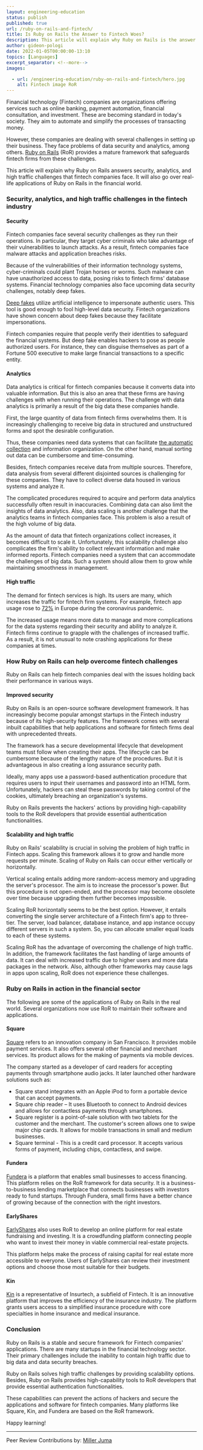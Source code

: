 ```yaml
---
layout: engineering-education
status: publish
published: true
url: /ruby-on-rails-and-fintech/
title: Is Ruby on Rails the Answer to Fintech Woes?
description: This article will explain why Ruby on Rails is the answer to security, analytics, and high traffic challenges for fintech companies. It will also go over real-life applications of Ruby on Rails in the financial world.
author: gideon-pologi
date: 2022-01-05T00:00:00-13:10
topics: [Languages]
excerpt_separator: <!--more-->
images:

  - url: /engineering-education/ruby-on-rails-and-fintech/hero.jpg
    alt: Fintech image RoR
---
```

Financial technology (Fintech) companies are organizations offering services such as online banking, payment automation, financial consultation, and investment. These are becoming standard in today's society. They aim to automate and simplify the processes of transacting money.
<!--more-->
However, these companies are dealing with several challenges in setting up their business. They face problems of data security and analytics, among others. [Ruby on Rails](https://rubyonrails.org/) (RoR) provides a mature framework that safeguards fintech firms from these challenges.

This article will explain why Ruby on Rails answers security, analytics, and high traffic challenges that fintech companies face. It will also go over real-life applications of Ruby on Rails in the financial world.

### Security, analytics, and high traffic challenges in the fintech industry
#### Security
Fintech companies face several security challenges as they run their operations. In particular, they target cyber criminals who take advantage of their vulnerabilities to launch attacks. As a result, fintech companies face malware attacks and application breaches risks. 

Because of the vulnerabilities of their information technology systems, cyber-criminals could plant Trojan horses or worms. Such malware can have unauthorized access to data, posing risks to fintech firms' database systems. Financial technology companies also face upcoming data security challenges, notably deep fakes. 

[Deep fakes](https://www.fintechnews.org/6-data-security-issues-fintech-firms-are-facing/) utilize artificial intelligence to impersonate authentic users. This tool is good enough to fool high-level data security. Fintech organizations have shown concern about deep fakes because they facilitate impersonations. 

Fintech companies require that people verify their identities to safeguard the financial systems. But deep fake enables hackers to pose as people authorized users. For instance, they can disguise themselves as part of a Fortune 500 executive to make large financial transactions to a specific entity.

#### Analytics
Data analytics is critical for fintech companies because it converts data into valuable information. But this is also an area that these firms are having challenges with when running their operations. The challenge with data analytics is primarily a result of the big data these companies handle. 

First, the large quantity of data from fintech firms overwhelms them. It is increasingly challenging to receive big data in structured and unstructured forms and spot the desirable configuration.

Thus, these companies need data systems that can facilitate [the automatic collection](https://www.clearrisk.com/risk-management-blog/challenges-of-data-analytics-0) and information organization. On the other hand, manual sorting out data can be cumbersome and time-consuming.

Besides, fintech companies receive data from multiple sources. Therefore, data analysis from several different disjointed sources is challenging for these companies. They have to collect diverse data housed in various systems and analyze it. 

The complicated procedures required to acquire and perform data analytics successfully often result in inaccuracies. Combining data can also limit the insights of data analytics. Also, data scaling is another challenge that the analytics teams in fintech companies face. This problem is also a result of the high volume of big data. 

As the amount of data that fintech organizations collect increases, it becomes difficult to scale it. Unfortunately, this scalability challenge also complicates the firm's ability to collect relevant information and make informed reports. Fintech companies need a system that can accommodate the challenges of big data. Such a system should allow them to grow while maintaining smoothness in management.

#### High traffic
The demand for fintech services is high. Its users are many, which increases the traffic for fintech firm systems. For example, fintech app usage rose to [72%](https://www.fintechnews.org/6-data-security-issues-fintech-firms-are-facing/) in Europe during the coronavirus pandemic. 

The increased usage means more data to manage and more complications for the data systems regarding their security and ability to analyze it. Fintech firms continue to grapple with the challenges of increased traffic. As a result, it is not unusual to note crashing applications for these companies at times.

### How Ruby on Rails can help overcome fintech challenges
Ruby on Rails can help fintech companies deal with the issues holding back their performance in various ways.

#### Improved security
Ruby on Rails is an open-source software development framework. It has increasingly become popular amongst startups in the Fintech industry because of its high-security features. The framework comes with several inbuilt capabilities that help applications and software for fintech firms deal with unprecedented threats. 

The framework has a secure developmental lifecycle that development teams must follow when creating their apps. The lifecycle can be cumbersome because of the lengthy nature of the procedures. But it is advantageous in also creating a long assurance security path.

Ideally, many apps use a password-based authentication procedure that requires users to input their usernames and password into an HTML form. Unfortunately, hackers can steal these passwords by taking control of the cookies, ultimately breaching an organization's systems. 

Ruby on Rails prevents the hackers' actions by providing high-capability tools to the RoR developers that provide essential authentication functionalities.

#### Scalability and high traffic
Ruby on Rails' scalability is crucial in solving the problem of high traffic in Fintech apps. Scaling this framework allows it to grow and handle more requests per minute. Scaling of Ruby on Rails can occur either vertically or horizontally. 

Vertical scaling entails adding more random-access memory and upgrading the server's processor. The aim is to increase the processor's power. But this procedure is not open-ended, and the processor may become obsolete over time because upgrading them further becomes impossible.

Scaling RoR horizontally seems to be the best option. However, it entails converting the single server architecture of a Fintech firm's app to three-tier. The server, load balancer, database instance, and app instance occupy different servers in such a system. So, you can allocate smaller equal loads to each of these systems.

Scaling RoR has the advantage of overcoming the challenge of high traffic. In addition, the framework facilitates the fast handling of large amounts of data. It can deal with increased traffic due to higher users and more data packages in the network. Also, although other frameworks may cause lags in apps upon scaling, RoR does not experience these challenges.

### Ruby on Rails in action in the financial sector
The following are some of the applications of Ruby on Rails in the real world. Several organizations now use RoR to maintain their software and applications.

#### Square
[Square](https://squareup.com/us/en) refers to an innovation company in San Francisco. It provides mobile payment services. It also offers several other financial and merchant services. Its product allows for the making of payments via mobile devices.

The company started as a developer of card readers for accepting payments through smartphone audio jacks. It later launched other hardware solutions such as:
- Square stand integrates with an Apple iPod to form a portable device that can accept payments.
- Square chip reader – It uses Bluetooth to connect to Android devices and allows for contactless payments through smartphones.
- Square register is a point-of-sale solution with two tablets for the customer and the merchant. The customer's screen allows one to swipe major chip cards. It allows for mobile transactions in small and medium businesses.
- Square terminal - This is a credit card processor. It accepts various forms of payment, including chips, contactless, and swipe.

#### Fundera
[Fundera](https://www.fundera.com/) is a platform that enables small businesses to access financing. This platform relies on the RoR framework for data security. It is a business-to-business lending marketplace that connects businesses with investors ready to fund startups. Through Fundera, small firms have a better chance of growing because of the connection with the right investors.

#### EarlyShares
[EarlyShares](https://www.crunchbase.com/organization/earlyshares) also uses RoR to develop an online platform for real estate fundraising and investing. It is a crowdfunding platform connecting people who want to invest their money in viable commercial real-estate projects. 

This platform helps make the process of raising capital for real estate more accessible to everyone. Users of EarlyShares can review their investment options and choose those most suitable for their budgets.

#### Kin
[Kin](https://kin.org/) is a representative of Insurtech, a subfield of Fintech. It is an innovative platform that improves the efficiency of the insurance industry. The platform grants users access to a simplified insurance procedure with core specialties in home insurance and medical insurance.

### Conclusion
Ruby on Rails is a stable and secure framework for Fintech companies' applications. There are many startups in the financial technology sector. Their primary challenges include the inability to contain high traffic due to big data and data security breaches. 

Ruby on Rails solves high traffic challenges by providing scalability options. Besides, Ruby on Rails provides high-capability tools to RoR developers that provide essential authentication functionalities. 

These capabilities can prevent the actions of hackers and secure the applications and software for fintech companies. Many platforms like Square, Kin, and Fundera are based on the RoR framework.

Happy learning!

---
Peer Review Contributions by: [Miller Juma](/engineering-education/content/authors/miller-juma/)
